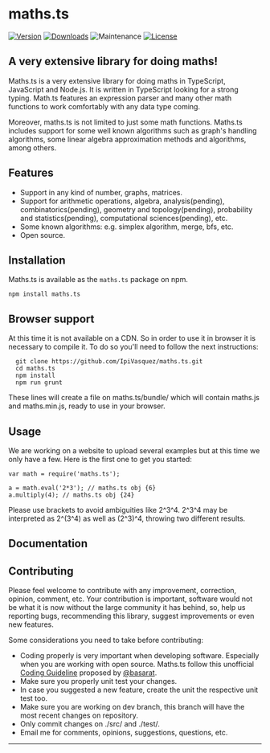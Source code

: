 # maths.ts
[![Version](https://img.shields.io/npm/v/maths.ts.svg)](https://www.npmjs.com/package/maths.ts)
[![Downloads](https://img.shields.io/npm/dm/maths.ts.svg)](https://www.npmjs.com/package/maths.ts)
![Maintenance](https://img.shields.io/maintenance/yes/2017.svg)
[![License](https://img.shields.io/github/license/IpiVasquez/maths.ts.svg)](https://github.com/IpiVasquez/maths.ts/blob/master/LICENSE)

## A very extensive library for doing maths!
Maths.ts is a very extensive library for doing maths in TypeScript, JavaScript and Node.js. It is written in TypeScript looking for a strong typing. Math.ts features an expression parser and many other math functions to work comfortably with any data type coming.

Moreover, maths.ts is not limited to just some math functions. Maths.ts includes support for some well known algorithms such as graph's handling algorithms, some linear algebra approximation methods and algorithms, among others.

## Features
- Support in any kind of number, graphs, matrices.
- Support for arithmetic operations, algebra, analysis(pending), combinatorics(pending), geometry and topology(pending), probability and statistics(pending), computational sciences(pending), etc.
- Some known algorithms: e.g. simplex algorithm, merge, bfs, etc.
- Open source.

## Installation
Maths.ts is available as the `maths.ts` package on npm.

    npm install maths.ts

## Browser support 
At this time it is not available on a CDN. So in order to use it in browser it is necessary to compile it.
 To do so you'll need to follow the next instructions:
  
      git clone https://github.com/IpiVasquez/maths.ts.git
      cd maths.ts
      npm install
      npm run grunt

These lines will create a file on maths.ts/bundle/ which will
contain maths.js and maths.min.js, ready to use in your browser.

## Usage
We are working on a website to upload several examples but at this time we only have a few. Here is the first one to get you started:

    var math = require('maths.ts');
    
    a = math.eval('2*3'); // maths.ts obj {6}
    a.multiply(4); // maths.ts obj {24}
    
Please use brackets to avoid ambiguities like 2^3^4. 2^3^4 may be
interpreted as 2^(3^4) as well as (2^3)^4, throwing two different results.
    
## Documentation

## Contributing
Please feel welcome to contribute with any improvement, correction, opinion, comment,
etc. Your contribution is important, software would not be what it is now without
the large community it has behind, so, help us reporting bugs, recommending this
library, suggest improvements or even new features.

Some considerations you need to take before contributing:
- Coding properly is very important when developing software.
Especially when you are working with open source. Maths.ts follow this unofficial
[Coding Guideline](https://github.com/IpiVasquez/maths.ts/blob/master/coding-guideline.md) proposed by [@basarat](https://github.com/basarat).
- Make sure you properly unit test your changes.
- In case you suggested a new feature, create the unit the respective
unit test too.
- Make sure you are working on dev branch, this branch will have the
most recent changes on repository.
- Only commit changes on ./src/ and ./test/.
- Email me for comments, opinions, suggestions, questions, etc.

* * *
